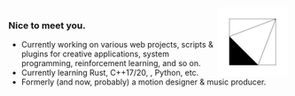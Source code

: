 <img style="float: right; width: 25%;" src="logo_1080.svg" />

### Nice to meet you.

- Currently working on various web projects, scripts & plugins for creative applications, system programming, reinforcement learning, and so on. 
- Currently learning Rust, C++17/20, , Python, etc.
- Formerly (and now, probably) a motion designer & music producer.
